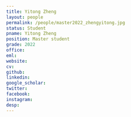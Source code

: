 ```yaml
---
title: Yitong Zheng
layout: people
permalink: /people/master2022_zhengyitong.jpg
status: Student
pname: Yitong Zheng
position: Master student
grade: 2022
office: 
eml: 
website: 
cv: 
github: 
linkedin:
google_scholar: 
twitter: 
facebook: 
instagram:
desp: 
---
```

